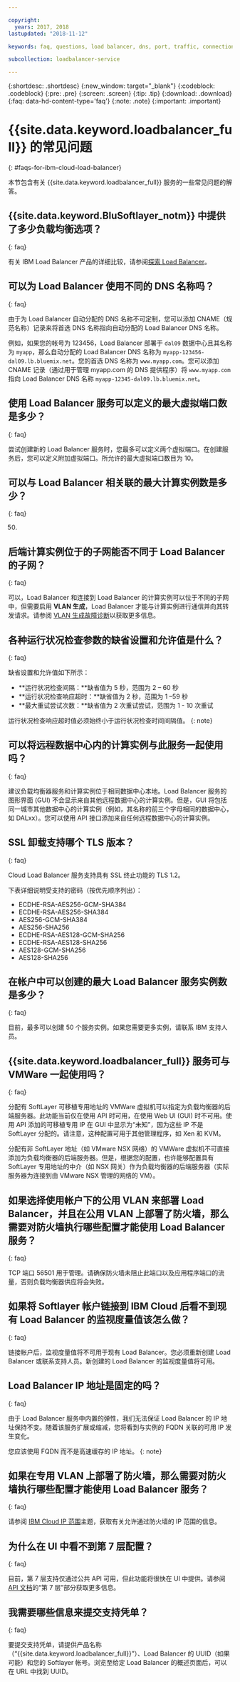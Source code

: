 ```yaml
---

copyright:
  years: 2017, 2018
lastupdated: "2018-11-12"

keywords: faq, questions, load balancer, dns, port, traffic, connection, health check, vmware, tls, ssl

subcollection: loadbalancer-service

---
```


{:shortdesc: .shortdesc}
{:new_window: target="_blank"}
{:codeblock: .codeblock}
{:pre: .pre}
{:screen: .screen}
{:tip: .tip}
{:download: .download}
{:faq: data-hd-content-type='faq'}
{:note: .note}
{:important: .important}

# {{site.data.keyword.loadbalancer_full}} 的常见问题
{: #faqs-for-ibm-cloud-load-balancer}

本节包含有关 {{site.data.keyword.loadbalancer_full}} 服务的一些常见问题的解答。

## {{site.data.keyword.BluSoftlayer_notm}} 中提供了多少负载均衡选项？
{: faq}

有关 IBM Load Balancer 产品的详细比较，请参阅[探索 Load Balancer](/docs/infrastructure/loadbalancer-service?topic=loadbalancer-service-explore)。

## 可以为 Load Balancer 使用不同的 DNS 名称吗？
{: faq}

由于为 Load Balancer 自动分配的 DNS 名称不可定制，您可以添加 CNAME（规范名称）记录来将首选 DNS 名称指向自动分配的 Load Balancer DNS 名称。

例如，如果您的帐号为 123456，Load Balancer 部署于 `dal09` 数据中心且其名称为 `myapp`，那么自动分配的 Load Balancer DNS 名称为 `myapp-123456-dal09.lb.bluemix.net`。您的首选 DNS 名称为 `www.myapp.com`。您可以添加 CNAME 记录（通过用于管理 myapp.com 的 DNS 提供程序）将 `www.myapp.com` 指向 Load Balancer DNS 名称 `myapp-12345-dal09.lb.bluemix.net`。

## 使用 Load Balancer 服务可以定义的最大虚拟端口数是多少？
{: faq}

尝试创建新的 Load Balancer 服务时，您最多可以定义两个虚拟端口。在创建服务后，您可以定义附加虚拟端口。所允许的最大虚拟端口数目为 10。

## 可以与 Load Balancer 相关联的最大计算实例数是多少？
{: faq}

50.

## 后端计算实例位于的子网能否不同于 Load Balancer 的子网？
{: faq}

可以，Load Balancer 和连接到 Load Balancer 的计算实例可以位于不同的子网中，但需要启用 **VLAN 生成**，Load Balancer 才能与计算实例进行通信并向其转发请求。请参阅 [VLAN 生成故障诊断](/docs/infrastructure/loadbalancer-service?topic=loadbalancer-service-load-balancer-vlan-spanning-troubleshooting)以获取更多信息。

## 各种运行状况检查参数的缺省设置和允许值是什么？
{: faq}

缺省设置和允许值如下所示：

* **运行状况检查间隔：**缺省值为 5 秒，范围为 2 – 60 秒
* **运行状况检查响应超时：**缺省值为 2 秒，范围为 1 –59 秒
* **最大重试尝试次数：**缺省值为 2 次重试尝试，范围为 1 - 10 次重试

运行状况检查响应超时值必须始终小于运行状况检查时间间隔值。
{: note}

## 可以将远程数据中心内的计算实例与此服务一起使用吗？
{: faq}

建议负载均衡器服务和计算实例位于相同数据中心本地。Load Balancer 服务的图形界面 (GUI) 不会显示来自其他远程数据中心的计算实例。但是，GUI 将包括同一城市其他数据中心的计算实例（例如，其名称的前三个字母相同的数据中心，如 DALxx）。您可以使用 API 接口添加来自任何远程数据中心的计算实例。

## SSL 卸载支持哪个 TLS 版本？
{: faq}

Cloud Load Balancer 服务支持具有 SSL 终止功能的 TLS 1.2。

下表详细说明受支持的密码（按优先顺序列出）：  

* ECDHE-RSA-AES256-GCM-SHA384
* ECDHE-RSA-AES256-SHA384
* AES256-GCM-SHA384
* AES256-SHA256
* ECDHE-RSA-AES128-GCM-SHA256
* ECDHE-RSA-AES128-SHA256
* AES128-GCM-SHA256
* AES128-SHA256

## 在帐户中可以创建的最大 Load Balancer 服务实例数是多少？
{: faq}

目前，最多可以创建 50 个服务实例。如果您需要更多实例，请联系 IBM 支持人员。

## {{site.data.keyword.loadbalancer_full}} 服务可与 VMWare 一起使用吗？
{: faq}

分配有 SoftLayer 可移植专用地址的 VMWare 虚拟机可以指定为负载均衡器的后端服务器。此功能当前仅在使用 API 时可用，在使用 Web UI (GUI) 时不可用。使用 API 添加的可移植专用 IP 在 GUI 中显示为“未知”，因为这些 IP 不是 SoftLayer 分配的。请注意，这种配置可用于其他管理程序，如 Xen 和 KVM。

分配有非 SoftLayer 地址（如 VMware NSX 网络）的 VMWare 虚拟机不可直接添加为负载均衡器的后端服务器。但是，根据您的配置，也许能够配置具有 SoftLayer 专用地址的中介（如 NSX 网关）作为负载均衡器的后端服务器（实际服务器为连接到由 VMware NSX 管理的网络的 VM）。

## 如果选择使用帐户下的公用 VLAN 来部署 Load Balancer，并且在公用 VLAN 上部署了防火墙，那么需要对防火墙执行哪些配置才能使用 Load Balancer 服务？
{: faq}

TCP 端口 56501 用于管理。请确保防火墙未阻止此端口以及应用程序端口的流量，否则负载均衡器供应将会失败。

## 如果将 Softlayer 帐户链接到 IBM Cloud 后看不到现有 Load Balancer 的监视度量值该怎么做？
{: faq}

链接帐户后，监视度量值将不可用于现有 Load Balancer。您必须重新创建 Load Balancer 或联系支持人员。新创建的 Load Balancer 的监视度量值将可用。

## Load Balancer IP 地址是固定的吗？
{: faq}

由于 Load Balancer 服务中内置的弹性，我们无法保证 Load Balancer 的 IP 地址保持不变。随着该服务扩展或缩减，您将看到与实例的 FQDN 关联的可用 IP 发生变化。

您应该使用 FQDN 而不是高速缓存的 IP 地址。
{: note}

## 如果在专用 VLAN 上部署了防火墙，那么需要对防火墙执行哪些配置才能使用 Load Balancer 服务？
{: faq}

请参阅 [IBM Cloud IP 范围](/docs/infrastructure/hardware-firewall-dedicated?topic=hardware-firewall-dedicated-ibm-cloud-ip-ranges)主题，获取有关允许通过防火墙的 IP 范围的信息。

## 为什么在 UI 中看不到第 7 层配置？
{: faq}

目前，第 7 层支持仅通过公共 API 可用，但此功能将很快在 UI 中提供。请参阅 [API 文档](/docs/infrastructure/loadbalancer-service?topic=loadbalancer-service-api-reference)的“第 7 层”部分获取更多信息。

## 我需要哪些信息来提交支持凭单？
{: faq}

要提交支持凭单，请提供产品名称（“{{site.data.keyword.loadbalancer_full}}”）、Load Balancer 的 UUID（如果可能）和您的 Softlayer 帐号。浏览至给定 Load Balancer 的概述页面后，可以在 URL 中找到 UUID。
